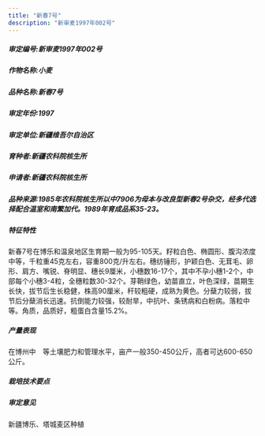 ```yaml
---
title: "新春7号"
description: "新审麦1997年002号"
---
```

##### 审定编号:新审麦1997年002号

##### 作物名称:小麦

##### 品种名称:新春7号

##### 审定年份:1997

##### 审定单位:新疆维吾尔自治区

##### 育种者:新疆农科院核生所

##### 申请者:新疆农科院核生所

##### 品种来源:1985年农科院核生所以中7906为母本与改良型新春2号杂交，经多代选择配合温室和南繁加代。1989年育成品系35-23。

##### 特征特性
新春7号在博乐和温泉地区生育期一般为95-105天。籽粒白色、椭圆形、腹沟浓度中等，千粒重45克左右，容重800克/升左右。穗纺锤形，护颖白色、无茸毛、卵形、肩方、嘴锐、脊明显、穗长9厘米，小穗数16-17个，其中不孕小穗1-2个，中部每个小穗3-4粒，全穗粒数30-32个。芽鞘绿色，幼苗直立，叶色深绿，苗期生长快，拔节后生长稳健，株高90厘米，秆较粗硬，成熟为黄色。分蘖力较弱，拔节后分蘖消长迅速。抗倒能力较强，较耐旱，中抗叶、条锈病和白粉病。落粒中等。角质，品质好，粗蛋白含量15.2%。

##### 产量表现
在博州中　等土壤肥力和管理水平，亩产一般350-450公斤，高者可达600-650公斤。

##### 栽培技术要点


##### 审定意见
新疆博乐、塔城麦区种植
